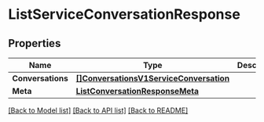 # ListServiceConversationResponse

## Properties

Name | Type | Description | Notes
------------ | ------------- | ------------- | -------------
**Conversations** | [**[]ConversationsV1ServiceConversation**](ConversationsV1ServiceConversation.md) |  |[optional] 
**Meta** | [**ListConversationResponseMeta**](ListConversationResponseMeta.md) |  |[optional] 

[[Back to Model list]](../README.md#documentation-for-models) [[Back to API list]](../README.md#documentation-for-api-endpoints) [[Back to README]](../README.md)


